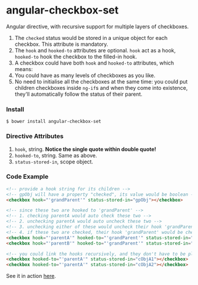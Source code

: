 angular-checkbox-set
====================
Angular directive, with recursive support for multiple layers of checkboxes.

1. The `checked` status would be stored in a unique object for each checkbox. This attribute is mandatory.
2. The `hook` and `hooked-to` attributes are optional. `hook` act as a hook, `hooked-to` hook the checkbox to the filled-in hook.
3. A checkbox could have both `hook` and `hooked-to` attributes, which means:
4. You could have as many levels of checkboxes as you like.
5. No need to initialise all the checkboxes at the same time: you could put children checkboxes inside `ng-if`s and when they come into existence, they'll automatically follow the status of their parent.

### Install
```command
$ bower install angular-checkbox-set
```

### Directive Attributes
1. `hook`, string. **Notice the single quote within double quote!**
2. `hooked-to`, string. Same as above.
3. `status-stored-in`, scope object.

### Code Example
```html
<!-- provide a hook string for its children -->
<!-- gpObj will have a property "checked", its value would be boolean -->
<checkbox hook="'grandParent'" status-stored-in="gpObj"></checkbox>

<!-- since these two are hooked to 'grandParent' -->
<!-- 1. checking parentA would auto check these two -->
<!-- 2. unchecking parentA would auto uncheck these two -->
<!-- 3. unchecking either of these would uncheck their hook 'grandParent' -->
<!-- 4. if these two are checked, their hook 'grandParent' would be checked -->
<checkbox hook="'parentA'" hooked-to="'grandParent'" status-stored-in="pObjA"></checkbox>
<checkbox hook="'parentB'" hooked-to="'grandParent'" status-stored-in="pObjB"></checkbox>

<!-- you could link the hooks recursively, and they don't have to be placed in a inherited structure in html -->
<checkbox hooked-to="'parentA'" status-stored-in="cObjA1"></checkbox>
<checkbox hooked-to="'parentA'" status-stored-in="cObjA2"></checkbox>
```

See it in action [here](http://luxiyalu.com/playground/checkbox/).
